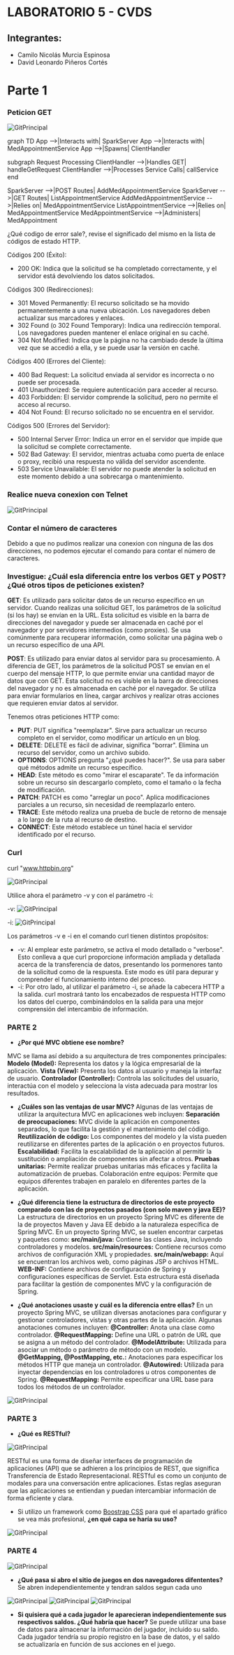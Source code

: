 # LABORATORIO 5 - CVDS
## Integrantes:
* Camilo Nicolás Murcia Espinosa
* David Leonardo Piñeros Cortés

# Parte 1
### Peticion GET
![GitPrincipal](img/error1.png)


graph TD
App -->|Interacts with| SparkServer
App -->|Interacts with| MedAppointmentService
App -->|Spawns| ClientHandler

subgraph Request Processing
	ClientHandler -->|Handles GET| handleGetRequest
	ClientHandler -->|Processes Service Calls| callService
end

SparkServer -->|POST Routes| AddMedAppointmentService
SparkServer -->|GET Routes| ListAppointmentService
AddMedAppointmentService -->|Relies on| MedAppointmentService
ListAppointmentService -->|Relies on| MedAppointmentService
MedAppointmentService -->|Administers| MedAppointment

¿Qué codigo de error sale?, revise el significado del mismo en la lista de códigos de estado HTTP.

Códigos 200 (Éxito):
* 200 OK: Indica que la solicitud se ha completado correctamente, y el servidor está devolviendo los datos solicitados.
  
Códigos 300 (Redirecciones):
* 301 Moved Permanently: El recurso solicitado se ha movido permanentemente a una nueva ubicación. Los navegadores deben actualizar sus marcadores y enlaces.
* 302 Found (o 302 Found Temporary): Indica una redirección temporal. Los navegadores pueden mantener el enlace original en su caché.
* 304 Not Modified: Indica que la página no ha cambiado desde la última vez que se accedió a ella, y se puede usar la versión en caché.

Códigos 400 (Errores del Cliente):
* 400 Bad Request: La solicitud enviada al servidor es incorrecta o no puede ser procesada.
* 401 Unauthorized: Se requiere autenticación para acceder al recurso.
* 403 Forbidden: El servidor comprende la solicitud, pero no permite el acceso al recurso.
* 404 Not Found: El recurso solicitado no se encuentra en el servidor.

Códigos 500 (Errores del Servidor):
* 500 Internal Server Error: Indica un error en el servidor que impide que la solicitud se complete correctamente.
* 502 Bad Gateway: El servidor, mientras actuaba como puerta de enlace o proxy, recibió una respuesta no válida del servidor ascendente.
* 503 Service Unavailable: El servidor no puede atender la solicitud en este momento debido a una sobrecarga o mantenimiento.

### Realice nueva conexion con Telnet

![GitPrincipal](img/error2.png)

### Contar el número de caracteres

Debido a que no pudimos realizar una conexion con ninguna de las dos direcciones, no podemos ejecutar el comando para contar el número de caracteres.

### Investigue: ¿Cuál esla diferencia entre los verbos GET y POST? ¿Qué otros tipos de peticiones existen?

**GET**: Es utilizado para solicitar datos de un recurso específico en un servidor. Cuando realizas una solicitud GET, los parámetros de la solicitud (si los hay) se envían en la URL. Esta solicitud es visible en la barra de direcciones del navegador y puede ser almacenada en caché por el navegador y por servidores intermedios (como proxies). Se usa comúnmente para recuperar información, como solicitar una página web o un recurso específico de una API.

**POST**: Es utilizado para enviar datos al servidor para su procesamiento. A diferencia de GET, los parámetros de la solicitud POST se envían en el cuerpo del mensaje HTTP, lo que permite enviar una cantidad mayor de datos que con GET. Esta solicitud no es visible en la barra de direcciones del navegador y no es almacenada en caché por el navegador. Se utiliza para enviar formularios en línea, cargar archivos y realizar otras acciones que requieren enviar datos al servidor.

Tenemos otras peticiones HTTP como:

- **PUT**: PUT significa "reemplazar". Sirve para actualizar un recurso completo en el servidor, como modificar un artículo en un blog.
- **DELETE**: DELETE es fácil de adivinar, significa "borrar". Elimina un recurso del servidor, como un archivo subido.
- **OPTIONS**: OPTIONS pregunta "¿qué puedes hacer?". Se usa para saber qué métodos admite un recurso específico.
- **HEAD**: Este método es como "mirar el escaparate". Te da información sobre un recurso sin descargarlo completo, como el tamaño o la fecha de modificación.
- **PATCH**: PATCH es como "arreglar un poco". Aplica modificaciones parciales a un recurso, sin necesidad de reemplazarlo entero.
- **TRACE**: Este método realiza una prueba de bucle de retorno de mensaje a lo largo de la ruta al recurso de destino.
- **CONNECT**: Este método establece un túnel hacia el servidor identificado por el recurso.

### Curl

curl "www.httpbin.org"

![GitPrincipal](img/curl1.png)

Utilice ahora el parámetro -v y con el parámetro -i:

-v: 
![GitPrincipal](img/curl2.png)

-i: 
![GitPrincipal](img/curl3.png)

Los parámetros -v e -i en el comando curl tienen distintos propósitos:

- -v: Al emplear este parámetro, se activa el modo detallado o "verbose". Esto conlleva a que curl proporcione información ampliada y detallada acerca de la transferencia de datos, presentando los pormenores tanto de la solicitud como de la respuesta. Este modo es útil para depurar y comprender el funcionamiento interno del proceso.
- -i: Por otro lado, al utilizar el parámetro -i, se añade la cabecera HTTP a la salida. curl mostrará tanto los encabezados de respuesta HTTP como los datos del cuerpo, combinándolos en la salida para una mejor comprensión del intercambio de información.

### PARTE 2

- **¿Por qué MVC obtiene ese nombre?**

MVC se llama así debido a su arquitectura de tres componentes principales:
**Modelo (Model):** Representa los datos y la lógica empresarial de la aplicación.
**Vista (View):** Presenta los datos al usuario y maneja la interfaz de usuario.
**Controlador (Controller):** Controla las solicitudes del usuario, interactúa con el modelo y selecciona la vista adecuada para mostrar los resultados.

- **¿Cuáles son las ventajas de usar MVC?**
Algunas de las ventajas de utilizar la arquitectura MVC en aplicaciones web incluyen:
**Separación de preocupaciones:** MVC divide la aplicación en componentes separados, lo que facilita la gestión y el mantenimiento del código.
**Reutilización de código:** Los componentes del modelo y la vista pueden reutilizarse en diferentes partes de la aplicación o en proyectos futuros.
**Escalabilidad:** Facilita la escalabilidad de la aplicación al permitir la sustitución o ampliación de componentes sin afectar a otros.
**Pruebas unitarias:** Permite realizar pruebas unitarias más eficaces y facilita la automatización de pruebas.
Colaboración entre equipos: Permite que equipos diferentes trabajen en paralelo en diferentes partes de la aplicación.

- **¿Qué diferencia tiene la estructura de directorios de este proyecto comparado con las de proyectos pasados (con solo maven y java EE)?**
La estructura de directorios en un proyecto Spring MVC es diferente de la de proyectos Maven y Java EE debido a la naturaleza específica de Spring MVC. En un proyecto Spring MVC, se suelen encontrar carpetas y paquetes como:
**src/main/java:** Contiene las clases Java, incluyendo controladores y modelos.
**src/main/resources:** Contiene recursos como archivos de configuración XML y propiedades.
**src/main/webapp:** Aquí se encuentran los archivos web, como páginas JSP o archivos HTML.
**WEB-INF:** Contiene archivos de configuración de Spring y configuraciones específicas de Servlet.
Esta estructura está diseñada para facilitar la gestión de componentes MVC y la configuración de Spring.

- **¿Qué anotaciones usaste y cuál es la diferencia entre ellas?**
En un proyecto Spring MVC, se utilizan diversas anotaciones para configurar y gestionar controladores, vistas y otras partes de la aplicación. Algunas anotaciones comunes incluyen:
**@Controller:** Anota una clase como controlador.
**@RequestMapping:** Define una URL o patrón de URL que se asigna a un método del controlador.
**@ModelAttribute:** Utilizada para asociar un método o parámetro de método con un modelo.
**@GetMapping, @PostMapping, etc.:** Anotaciones para especificar los métodos HTTP que maneja un controlador.
**@Autowired:** Utilizada para inyectar dependencias en los controladores u otros componentes de Spring.
**@RequestMapping:** Permite especificar una URL base para todos los métodos de un controlador.

![GitPrincipal](img/hello.png)

### PARTE 3

- **¿Qué es RESTful?**

![GitPrincipal](img/user.png)

RESTful es una forma de diseñar interfaces de programación de aplicaciones (API) que se adhieren a los principios de REST, que significa Transferencia de Estado Representacional. RESTful es como un conjunto de modales para una conversación entre aplicaciones. Estas reglas aseguran que las aplicaciones se entiendan y puedan intercambiar información de forma eficiente y clara.

- Si utilizo un framework como [Boostrap CSS](https://getbootstrap.com/) para qué el apartado gráfico se vea más profesional, **¿en qué capa se haría su uso?**

![GitPrincipal](img/boot.png)

### PARTE 4

![GitPrincipal](img/guess.png)

-  **¿Qué pasa si abro el sitio de juegos en dos navegadores difententes?**
Se abren independientemente y tendran saldos segun cada uno

![GitPrincipal](img/2nav.png)
![GitPrincipal](img/eje1.png)
![GitPrincipal](img/eje2.png)
 
-  **Si quisiera qué a cada jugador le aparecieran independientemente sus respectivos saldos. ¿Qué habría que hacer?**
  Se puede utilizar una base de datos para almacenar la información del jugador, incluido su saldo. Cada jugador tendría su propio registro en la base de datos, y el saldo se actualizaría en función de sus acciones en el juego.


